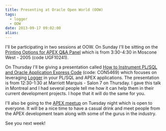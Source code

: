 ```yaml
---
title: Presenting at Oracle Open World (OOW)
tags:
  - logger
  - OOW
date: 2013-09-17 09:02:00
alias:
---
```


I'll be participating in two sessions at OOW. On Sunday I'll be sitting on the [Printing Options for APEX Q&amp;A Panel](https://oracleus.activeevents.com/2013/connect/search.ww?searchPhrase=UGF10241)&nbsp;which is from 3:30-4:30 in&nbsp;Moscone West - 2005 (code UGF10241).

On Thursday I'll be giving a presentation called&nbsp;[How to Instrument PL/SQL and Oracle Application Express Code](https://oracleus.activeevents.com/2013/connect/search.ww?searchPhrase=CON5469)&nbsp;(code: CON5469) which focuses on leveraging [Logger](https://github.com/tmuth/Logger---A-PL-SQL-Logging-Utility) in your PL/SQL and APEX applications. The presentation is from 12:30-1:30 at Marriott Marquis - Salon 7 on Thursday. I gave this talk in Montreal and I had several people tell me how it can help them in their current development projects. I hope that it will do the same for you.

I'll also be going to the [APEX meetup](http://www.talkapex.com/2013/08/apex-oow-2013-meetup.html) on Tuesday night which is open to everyone. It will be a nice time to have a casual drink and meet people from the APEX development team along with some of the gurus in the industry.

See you next week!